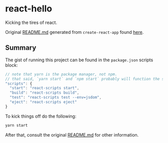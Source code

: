 # react-hello

Kicking the tires of react.

Original [README.md](/docs/README.md) generated from `create-react-app` found [here](/docs/README.md).

## Summary

The gist of running this project can be found in the `package.json` scripts block:

```javascript
// note that yarn is the package manager, not npm.
// that said, `yarn start` and `npm start` probably will function the same way
"scripts": {
  "start": "react-scripts start",
  "build": "react-scripts build",
  "test": "react-scripts test --env=jsdom",
  "eject": "react-scripts eject"
}
```

To kick things off do the following:

```bash
yarn start
```

After that, consult the original [README.md](/docs/README.md) for other information.



<!--
Organization
http://engineering.kapost.com/2016/01/organizing-large-react-applications/

FEATURE FIRST:
--------------------------
app/
  /config
  /main/             // or '/flux', this is the base, framework specific stuff
    - apiUtils.js
    - baseActions.js
    - baseStore.js
    - connectToStores.js
  /settings/
    - profile/
    - notifications/
    ...
  /authentication/
    - api/
    - components/
    - helpers/
    ...
  /comments/
    - actions/
    - api/
    - components/
    - reducers/
    - stores/
    ...
  ...

APP of APPS:
--------------------------
/src
  /config
  /main           // this is the base, framework specific stuff
    - main.js     // main entry point
  /shared
    /users
      - usersEntry.js
    /ui
      /dropdown
  /members
    - membersEntry.js
    /members
      - memberEntry.js
    /profile
      - profileEntry.js


Routes?
--------------------------
/src
  /main
    // hmm. prob just render out the routes? i dunno.
  /members
    - routes.js

CSS?
--------------------------
- split them out into a separate styles folder for sass?
- is not en-vogue in the react community... hmm
/src
  /styles
    /main
    /members
      /profie

OR
- inlined with webpack, including inlining into the html!
/src
  /comments/
    /styles/
      - individualComponentStylesheet.scss
    ...


TESTS
--------------------------
- prob just include them in the folder & use a regex to run .spec.js
/src
  /members
    - membershipEntry.js
    /specs
      - membershipContainer.spec.js

-->
